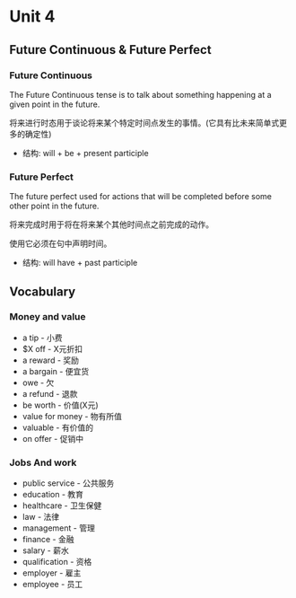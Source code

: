 # Unit 4

## Future Continuous & Future Perfect

### Future Continuous

The Future Continuous tense is to talk about something happening at a given point in the future.

将来进行时态用于谈论将来某个特定时间点发生的事情。(它具有比未来简单式更多的确定性)

- 结构: will + be + present participle

### Future Perfect

The future perfect used for actions that will be completed before some other point in the future.

将来完成时用于将在将来某个其他时间点之前完成的动作。

使用它必须在句中声明时间。

- 结构: will have + past participle

## Vocabulary

### Money and value

- a tip - 小费
- $X off - X元折扣
- a reward - 奖励
- a bargain - 便宜货
- owe - 欠
- a refund - 退款
- be worth - 价值(X元)
- value for money - 物有所值
- valuable - 有价值的
- on offer - 促销中

### Jobs And work

- public service - 公共服务
- education - 教育
- healthcare - 卫生保健
- law - 法律
- management - 管理
- finance - 金融
- salary - 薪水
- qualification - 资格
- employer - 雇主
- employee - 员工